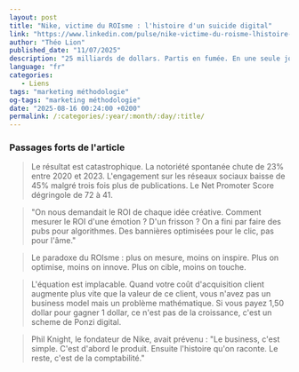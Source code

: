 ```yaml
---
layout: post
title: "Nike, victime du ROIsme : l'histoire d'un suicide digital"
link: "https://www.linkedin.com/pulse/nike-victime-du-roisme-lhistoire-dun-suicide-digital-théo-lion-rqpue"
author: "Théo Lion"
published_date: "11/07/2025"
description: "25 milliards de dollars. Partis en fumée. En une seule journée. Le 28 juin 2024, Nike a vécu la pire séance boursière de son histoire. Mais ce krach n'est pas tombé du ciel. C'est l'aboutissement d'une stratégie qui a transformé l'une des marques les plus inspirantes du monde en vulgaire e-commerçant obsédé par ses tableaux Excel. Cette histoire, c'est celle d'un suicide digital. Comment Nike a sacrifié son âme sur l'autel du ROI. Comment la data a tué la magie. Et pourquoi ce qui est arrivé à Nike devrait terrifier toutes les marques qui confondent performance et croissance."
language: "fr"
categories: 
   - Liens
tags: "marketing méthodologie"
og-tags: "marketing méthodologie"
date: "2025-08-16 00:24:00 +0200"
permalink: /:categories/:year/:month/:day/:title/
---
```


### Passages forts de l'article
> Le résultat est catastrophique. La notoriété spontanée chute de 23% entre 2020 et 2023. L'engagement sur les réseaux sociaux baisse de 45% malgré trois fois plus de publications. Le Net Promoter Score dégringole de 72 à 41.

> "On nous demandait le ROI de chaque idée créative. Comment mesurer le ROI d'une émotion ? D'un frisson ? On a fini par faire des pubs pour algorithmes. Des bannières optimisées pour le clic, pas pour l'âme."

> Le paradoxe du ROIsme : plus on mesure, moins on inspire. Plus on optimise, moins on innove. Plus on cible, moins on touche.

> L'équation est implacable. Quand votre coût d'acquisition client augmente plus vite que la valeur de ce client, vous n'avez pas un business model mais un problème mathématique. Si vous payez 1,50 dollar pour gagner 1 dollar, ce n'est pas de la croissance, c'est un scheme de Ponzi digital.

> Phil Knight, le fondateur de Nike, avait prévenu : "Le business, c'est simple. C'est d'abord le produit. Ensuite l'histoire qu'on raconte. Le reste, c'est de la comptabilité."